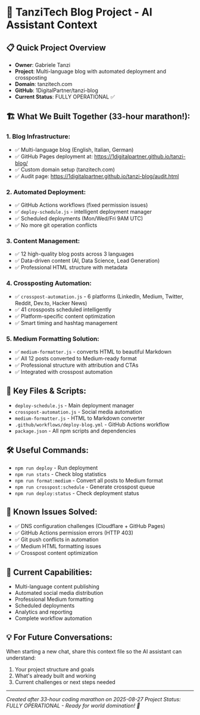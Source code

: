 # 🚀 TanziTech Blog Project - AI Assistant Context

## 📋 **Quick Project Overview**
- **Owner**: Gabriele Tanzi
- **Project**: Multi-language blog with automated deployment and crossposting
- **Domain**: tanzitech.com
- **GitHub**: 1DigitalPartner/tanzi-blog
- **Current Status**: FULLY OPERATIONAL ✅

## 🏗️ **What We Built Together (33-hour marathon!):**

### **1. Blog Infrastructure:**
- ✅ Multi-language blog (English, Italian, German)
- ✅ GitHub Pages deployment at: https://1digitalpartner.github.io/tanzi-blog/
- ✅ Custom domain setup (tanzitech.com)
- ✅ Audit page: https://1digitalpartner.github.io/tanzi-blog/audit.html

### **2. Automated Deployment:**
- ✅ GitHub Actions workflows (fixed permission issues)
- ✅ `deploy-schedule.js` - intelligent deployment manager
- ✅ Scheduled deployments (Mon/Wed/Fri 9AM UTC)
- ✅ No more git operation conflicts

### **3. Content Management:**
- ✅ 12 high-quality blog posts across 3 languages
- ✅ Data-driven content (AI, Data Science, Lead Generation)
- ✅ Professional HTML structure with metadata

### **4. Crossposting Automation:**
- ✅ `crosspost-automation.js` - 6 platforms (LinkedIn, Medium, Twitter, Reddit, Dev.to, Hacker News)
- ✅ 41 crossposts scheduled intelligently
- ✅ Platform-specific content optimization
- ✅ Smart timing and hashtag management

### **5. Medium Formatting Solution:**
- ✅ `medium-formatter.js` - converts HTML to beautiful Markdown
- ✅ All 12 posts converted to Medium-ready format
- ✅ Professional structure with attribution and CTAs
- ✅ Integrated with crosspost automation

## 📁 **Key Files & Scripts:**
- `deploy-schedule.js` - Main deployment manager
- `crosspost-automation.js` - Social media automation
- `medium-formatter.js` - HTML to Markdown converter
- `.github/workflows/deploy-blog.yml` - GitHub Actions workflow
- `package.json` - All npm scripts and dependencies

## 🛠️ **Useful Commands:**
- `npm run deploy` - Run deployment
- `npm run stats` - Check blog statistics
- `npm run format:medium` - Convert all posts to Medium format
- `npm run crosspost:schedule` - Generate crosspost queue
- `npm run deploy:status` - Check deployment status

## 🚨 **Known Issues Solved:**
- ✅ DNS configuration challenges (Cloudflare + GitHub Pages)
- ✅ GitHub Actions permission errors (HTTP 403)
- ✅ Git push conflicts in automation
- ✅ Medium HTML formatting issues
- ✅ Crosspost content optimization

## 🎯 **Current Capabilities:**
- Multi-language content publishing
- Automated social media distribution
- Professional Medium formatting
- Scheduled deployments
- Analytics and reporting
- Complete workflow automation

## 💡 **For Future Conversations:**
When starting a new chat, share this context file so the AI assistant can understand:
1. Your project structure and goals
2. What's already built and working
3. Current challenges or next steps needed

---
*Created after 33-hour coding marathon on 2025-08-27*
*Project Status: FULLY OPERATIONAL - Ready for world domination! 🚀*
